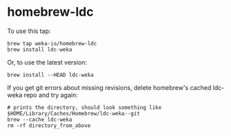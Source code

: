 # homebrew-ldc
To use this tap:
```
brew tap weka-io/homebrew-ldc
brew install ldc-weka
```
Or, to use the latest version:
```
brew install --HEAD ldc-weka
```

If you get git errors about missing revisions, delete homebrew's cached ldc-weka repo and try again:
```
# prints the directory, should look something like $HOME/Library/Caches/Homebrew/ldc-weka--git
brew --cache ldc-weka
rm -rf directory_from_above
```
